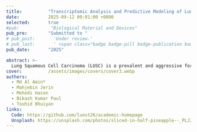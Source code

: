 ```yaml
---
title:          "Transcriptomic Analysis and Predictive Modeling of Lung Squamous Cell Carcinoma"
date:           2025-09-12 00:01:00 +0800
selected:       true
#pub:            "Biological Material and Devices"
pub_pre:        "Submitted to "
# pub_post:       'Under review.'
# pub_last:       ' <span class="badge badge-pill badge-publication badge-success">Spotlight</span>'
pub_date:       "2025"

abstract: >-
  Lung Squamous Cell Carcinoma (LUSC) is a prevalent and aggressive form of lung cancer with a significant impact on global health. Accurate identification and molecular characterization are crucial for improved diagnosis and therapeutic strategies. This study leverages gene expression data from The Cancer Genome Atlas (TCGA) to identify molecular signatures of LUSC. We performed differential gene expression analysis on 56907 transcripts from normal and tumor LUSC samples using an independent samples T-test with False Discovery Rate (FDR) correction. This analysis identified 4789 statistically significant differentially expressed genes (DEGs) with an adjusted p-value <= 0.01 and absolute log2 fold change >= 2. Subsequent gene set enrichment analysis using the MSigDB Hallmark gene sets revealed significant enrichment in pathways related to E2F Targets and G2-M Checkpoint. To assess the predictive power of these findings, we selected the top 50 DEGs by absolute log2 fold change and trained several machine learning models. The CatBoost classifier achieved the highest accuracy of 99.1% on an independent test set. These results demonstrate that a focused set of differentially expressed genes can effectively distinguish between normal and tumor LUSC samples, highlighting their potential as biomarkers for LUSC diagnosis and providing insights into the underlying biological mechanisms.
cover:          /assets/images/covers/cover3.webp
authors:
  - Md Al Amin*
  - Mahjebin Jerin
  - Mehedi Hasan
  - Bikash Kumar Paul
  - Touhid Bhuiyan
links:
  Code: https://github.com/luost26/academic-homepage
  Unsplash: https://unsplash.com/photos/sliced-in-half-pineapple--_PLJZmHZzk
---
```

